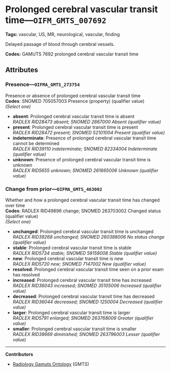 # Prolonged cerebral vascular transit time—`OIFM_GMTS_007692`

**Tags:** vascular, US, MR, neurological, vascular, finding

Delayed passage of blood through cerebral vessels.

**Codes:** GAMUTS 7692 prolonged cerebral vascular transit time

## Attributes

### Presence—`OIFMA_GMTS_273754`

Presence or absence of prolonged cerebral vascular transit time  
**Codes**: SNOMED 705057003 Presence (property) (qualifier value)  
*(Select one)*

- **absent**: Prolonged cerebral vascular transit time is absent  
_RADLEX RID28473 absent; SNOMED 2667000 Absent (qualifier value)_
- **present**: Prolonged cerebral vascular transit time is present  
_RADLEX RID28472 present; SNOMED 52101004 Present (qualifier value)_
- **indeterminate**: Presence of prolonged cerebral vascular transit time cannot be determined  
_RADLEX RID39110 indeterminate; SNOMED 82334004 Indeterminate (qualifier value)_
- **unknown**: Presence of prolonged cerebral vascular transit time is unknown  
_RADLEX RID5655 unknown; SNOMED 261665006 Unknown (qualifier value)_

### Change from prior—`OIFMA_GMTS_463002`

Whether and how a prolonged cerebral vascular transit time has changed over time  
**Codes**: RADLEX RID49896 change; SNOMED 263703002 Changed status (qualifier value)  
*(Select one)*

- **unchanged**: Prolonged cerebral vascular transit time is unchanged  
_RADLEX RID39268 unchanged; SNOMED 260388006 No status change (qualifier value)_
- **stable**: Prolonged cerebral vascular transit time is stable  
_RADLEX RID5734 stable; SNOMED 58158008 Stable (qualifier value)_
- **new**: Prolonged cerebral vascular transit time is new  
_RADLEX RID5720 new; SNOMED 7147002 New (qualifier value)_
- **resolved**: Prolonged cerebral vascular transit time seen on a prior exam has resolved  
- **increased**: Prolonged cerebral vascular transit time has increased  
_RADLEX RID36043 increased; SNOMED 35105006 Increased (qualifier value)_
- **decreased**: Prolonged cerebral vascular transit time has decreased  
_RADLEX RID36044 decreased; SNOMED 1250004 Decreased (qualifier value)_
- **larger**: Prolonged cerebral vascular transit time is larger  
_RADLEX RID5791 enlarged; SNOMED 263768009 Greater (qualifier value)_
- **smaller**: Prolonged cerebral vascular transit time is smaller  
_RADLEX RID38669 diminished; SNOMED 263796003 Lesser (qualifier value)_

---

**Contributors**

- [Radiology Gamuts Ontology](https://gamuts.net/) (GMTS)